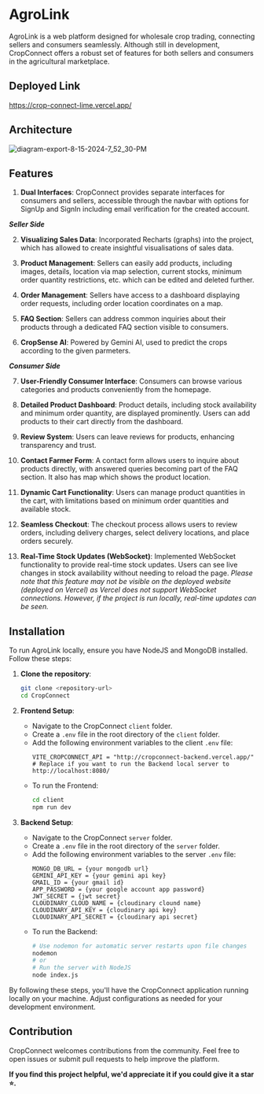 # AgroLink

AgroLink is a web platform designed for wholesale crop trading, connecting sellers and consumers seamlessly. Although still in development, CropConnect offers a robust set of features for both sellers and consumers in the agricultural marketplace.

## Deployed Link

https://crop-connect-lime.vercel.app/

## Architecture

![diagram-export-8-15-2024-7_52_30-PM](https://github.com/user-attachments/assets/6587f476-8c76-4232-9ea5-5988ff6f3624)

## Features

1. **Dual Interfaces**: CropConnect provides separate interfaces for consumers and sellers, accessible through the navbar with options for SignUp and SignIn including email verification for the created account.

***Seller Side***

2. **Visualizing Sales Data**: Incorporated Recharts (graphs) into the project, which has allowed to create insightful visualisations of sales data.

3. **Product Management**: Sellers can easily add products, including images, details, location via map selection, current stocks, minimum order quantity restrictions, etc. which can be edited and deleted further.

4. **Order Management**: Sellers have access to a dashboard displaying order requests, including order location coordinates on a map.

5. **FAQ Section**: Sellers can address common inquiries about their products through a dedicated FAQ section visible to consumers.

6. **CropSense AI**: Powered by Gemini AI, used to predict the crops according to the given parmeters.

***Consumer Side***

7. **User-Friendly Consumer Interface**: Consumers can browse various categories and products conveniently from the homepage.

8. **Detailed Product Dashboard**: Product details, including stock availability and minimum order quantity, are displayed prominently. Users can add products to their cart directly from the dashboard.

9. **Review System**: Users can leave reviews for products, enhancing transparency and trust.

10. **Contact Farmer Form**: A contact form allows users to inquire about products directly, with answered queries becoming part of the FAQ section. It also has map which shows the product location.

11. **Dynamic Cart Functionality**: Users can manage product quantities in the cart, with limitations based on minimum order quantities and available stock.

12. **Seamless Checkout**: The checkout process allows users to review orders, including delivery charges, select delivery locations, and place orders securely.

13. **Real-Time Stock Updates (WebSocket)**: Implemented WebSocket functionality to provide real-time stock updates. Users can see live changes in stock availability without needing to reload the page. *Please note that this feature may not be visible on the deployed website (deployed on Vercel) as Vercel does not support WebSocket connections. However, if the project is run locally, real-time updates can be seen.*



## Installation

To run AgroLink locally, ensure you have NodeJS and MongoDB installed. Follow these steps:

1. **Clone the repository**:
    ```bash
    git clone <repository-url>
    cd CropConnect
    ```

2. **Frontend Setup**:
    - Navigate to the CropConnect `client` folder.
    - Create a `.env` file in the root directory of the `client` folder.
    - Add the following environment variables to the client `.env` file:
        ```plaintext
        VITE_CROPCONNECT_API = "http://cropconnect-backend.vercel.app/" 
        # Replace if you want to run the Backend local server to http://localhost:8080/
        ```
    - To run the Frontend:
        ```bash
        cd client
        npm run dev
        ```

3. **Backend Setup**:
    - Navigate to the CropConnect `server` folder.
    - Create a `.env` file in the root directory of the `server` folder.
    - Add the following environment variables to the server `.env` file:
        ```plaintext
        MONGO_DB_URL = {your mongodb url}
        GEMINI_API_KEY = {your gemini api key}
        GMAIL_ID = {your gmail id}
        APP_PASSWORD = {your google account app password}
        JWT_SECRET = {jwt secret}
        CLOUDINARY_CLOUD_NAME = {cloudinary clound name}
        CLOUDINARY_API_KEY = {cloudinary api key}
        CLOUDINARY_API_SECRET = {cloudinary api secret}
        ```
    - To run the Backend:
        ```bash
        # Use nodemon for automatic server restarts upon file changes
        nodemon
        # or
        # Run the server with NodeJS
        node index.js
        ```

By following these steps, you'll have the CropConnect application running locally on your machine. Adjust configurations as needed for your development environment.

## Contribution

CropConnect welcomes contributions from the community. Feel free to open issues or submit pull requests to help improve the platform.


**If you find this project helpful, we'd appreciate it if you could give it a star ⭐.**
